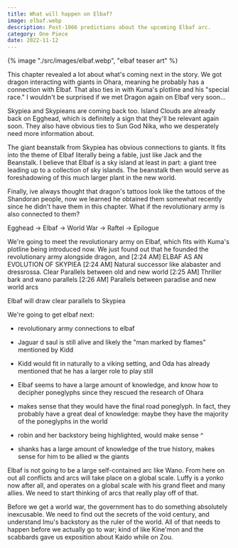 ```yaml
---
title: What will happen on Elbaf?
image: elbaf.webp
description: Post-1066 predictions about the upcoming Elbaf arc.
category: One Piece
date: 2022-11-12
---
```



{% image "./src/images/elbaf.webp", "elbaf teaser art" %}

This chapter revealed a lot about what's coming next in the story. We got dragon interacting with giants in Ohara, meaning he probably has a connection with Elbaf. That also ties in with Kuma's plotline and his "special race." I wouldn't be surprised if we met Dragon again on Elbaf very soon...

Skypiea and Skypieans are coming back too. Island Clouds are already back on Egghead, which is definitely a sign that they'll be relevant again soon. They also have obvious ties to Sun God Nika, who we desperately need more information about. 

The giant beanstalk from Skypiea has obvious connections to giants. It fits into the theme of Elbaf literally being a fable, just like Jack and the Beanstalk. I believe that Elbaf is a sky island at least in part: a giant tree leading up to a collection of sky islands. The beanstalk then would serve as foreshadowing of this much larger plant in the new world.


Finally, ive always thought that dragon's tattoos look like the tattoos of the Shandoran people, now we learned he obtained them somewhat recently since he didn't have them in this chapter. What if the revolutionary army is also connected to them?



Egghead -> Elbaf -> World War -> Raftel -> Epilogue

We're going to meet the revolutionary army on Elbaf, which fits with Kuma's plotline being introduced now. We just found out that he founded the revolutionary army alongside dragon, and
[2:24 AM]
ELBAF AS AN EVOLUTION OF SKYPIEA
[2:24 AM]
Natural successor like alabaster and dressrossa. Clear Parallels between old and new world
[2:25 AM]
Thriller bark and wano parallels
[2:26 AM]
Parallels between paradise and new world arcs



Elbaf will draw clear parallels to Skypiea

We're going to get elbaf next:

- revolutionary army connections to elbaf

- Jaguar d saul is still alive and likely the "man marked by flames" mentioned by Kidd
- Kidd would fit in naturally to a viking setting, and Oda has already mentioned that he has a larger role to play still
- Elbaf seems to have a large amount of knowledge, and know how to decipher poneglyphs since they rescued the research of Ohara
- makes sense that they would have the final road poneglyph. In fact, they probably have a great deal of knowledge: maybe they have the majority of the poneglyphs in the world
- robin and her backstory being highlighted, would make sense ^
- shanks has a large amount of knowledge of the true history, makes sense for him to be allied w the giants


Elbaf is not going to be a large self-contained arc like Wano. From here on out all conflicts and arcs will take place on a global scale. Luffy is a yonko now after all, and operates on a global scale with his grand fleet and many allies. We need to start thinking of arcs that really play off of that.

Before we get a world war, the government has to do something absolutely inexcusable. We need to find out the secrets of the void century, and understand Imu's backstory as the ruler of the world. All of that needs to happen before we actually go to war; kind of like Kine'mon and the scabbards gave us exposition about Kaido while on Zou.

